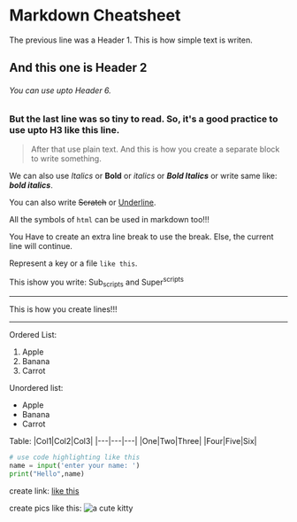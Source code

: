# Markdown Cheatsheet
The previous line was a Header 1. This is how simple text is writen.
## And this one is Header 2
###### You can use upto Header 6.
### But the last line was so tiny to read. So, it's a good practice to use upto H3 like this line.


>After that use plain text. And this is how you create a separate block to write something.

We can also use *Italics* or **Bold** or _italics_ or ***Bold Italics*** or write same like: **_bold italics_**.

You can also write ~~Scratch~~ or <html><u>Underline</u></html>.

All the symbols of `html` can be used in markdown too!!!

You Have to create an extra line break to use the break.
Else, the current line will continue.

Represent a key or a file `like this`.

This ishow you write: Sub<sub>scripts</sub> and Super<sup>scripts</sup>

___
This is how you create lines!!!
***


Ordered List:
1. Apple
2. Banana
3. Carrot


Unordered list:
- Apple
- Banana
- Carrot


Table:
|Col1|Col2|Col3|
|---|---|---|
|One|Two|Three|
|Four|Five|Six|




```python
# use code highlighting like this
name = input('enter your name: ')
print("Hello",name)
```


create link: [like this](www.google.com "click here to go to google home page")


create pics like this:
![a cute kitty](https://i.redd.it/pgelbwe2eit11.jpg "The cutest kitty ever!!!")